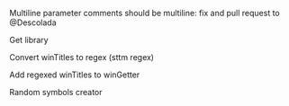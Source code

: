﻿Multiline parameter comments should be multiline: fix and pull request to @Descolada

Get library

Convert winTitles to regex (sttm regex)

Add regexed winTitles to winGetter

Random symbols creator